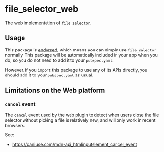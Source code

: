 # file\_selector\_web

The web implementation of [`file_selector`][1].

## Usage

This package is [endorsed][2], which means you can simply use `file_selector`
normally. This package will be automatically included in your app when you do,
so you do not need to add it to your `pubspec.yaml`.

However, if you `import` this package to use any of its APIs directly, you
should add it to your `pubspec.yaml` as usual.

[1]: https://pub.dev/packages/file_selector
[2]: https://flutter.dev/docs/development/packages-and-plugins/developing-packages#endorsed-federated-plugin

## Limitations on the Web platform

### `cancel` event

The `cancel` event used by the web plugin to detect when users close the file
selector without picking a file is relatively new, and will only work in
recent browsers.

See:

* https://caniuse.com/mdn-api_htmlinputelement_cancel_event
